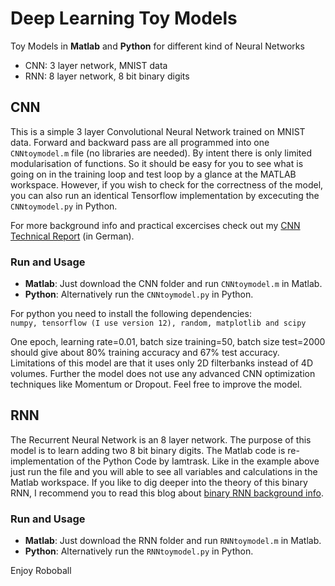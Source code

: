 # Deep Learning Toy Models
Toy Models in **Matlab** and  **Python** for different kind of Neural Networks  
  * CNN: 3 layer network, MNIST data  
  * RNN: 8 layer network, 8 bit binary digits
  
## CNN
This is a simple 3 layer Convolutional Neural Network trained on MNIST data. Forward and backward pass are all programmed into one ```CNNtoymodel.m``` file (no libraries are needed). By intent there is only limited modularisation of functions. So it should be easy for you to see what is going on in the training loop and test loop by a glance at the MATLAB workspace. However, if you wish to check for the correctness of the model, you can also run an identical Tensorflow implementation by excecuting the ```CNNtoymodel.py``` in Python.

For more background info and practical excercises check out my [CNN Technical Report](https://github.com/roboball/DeepLearningToymodels/blob/master/CNN/CNN_TechnicalReport_German.pdf) (in German).
### Run and Usage
- **Matlab**: Just download the CNN folder and run ```CNNtoymodel.m``` in Matlab.   
- **Python**: Alternatively run the ```CNNtoymodel.py``` in Python.  

For python you need to install the following dependencies:  
```numpy, tensorflow (I use version 12), random, matplotlib and scipy```

One epoch, learning rate=0.01, batch size training=50, batch size test=2000 should give about 80% training accuracy and 67% test accuracy. Limitations of this model are that it uses only 2D filterbanks instead of 4D volumes. Further the model does not use any advanced CNN optimization techniques like Momentum or Dropout. Feel free to improve the model.

## RNN
The Recurrent Neural Network is an 8 layer network. The purpose of this model is to learn adding two 8 bit binary digits. The Matlab code is re-implementation of the Python Code by Iamtrask. Like in the example above just run the file and you will able to see all variables and calculations in the Matlab workspace. If you like to dig deeper into the theory of this binary RNN, I recommend you to read this blog about [binary RNN background info](https://iamtrask.github.io/2015/11/15/anyone-can-code-lstm/).

### Run and Usage
- **Matlab**: Just download the RNN folder and run ```RNNtoymodel.m``` in Matlab.  
- **Python**: Alternatively run the ```RNNtoymodel.py``` in Python.


Enjoy Roboball

